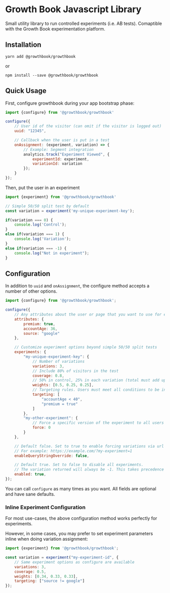 # Growth Book Javascript Library

Small utility library to run controlled experiments (i.e. AB tests). Comaptible with the Growth Book experimentation platform.

## Installation

`yarn add @growthbook/growthbook` 

or 

`npm install --save @growthbook/growthbook`

## Quick Usage

First, configure growthbook during your app bootstrap phase:
```js
import {configure} from '@growthbook/growthbook'

configure({
    // User id of the visitor (can omit if the visitor is logged out)
    uuid: "12345",

    // Callback when the user is put in a test
    onAssignment: (experiment, variation) => {
        // Example: Segment integration
        analytics.track("Experiment Viewed", {
            experimentId: experiment,
            variationId: variation
        });
    }
});
```

Then, put the user in an experiment
```js
import {experiment} from '@growthbook/growthbook'

// Simple 50/50 split test by default
const variation = experiment('my-unique-experiment-key');

if(variation === 0) {
    console.log('Control');
}
else if(variation === 1) {
    console.log('Variation');
}
else if(variation === -1) {
    console.log("Not in experiment");
}
```

## Configuration

In addition to `uuid` and `onAssignment`, the configure method accepts a number of other options.

```js
import {configure} from '@growthbook/growthbook';

configure({
    // Any attributes about the user or page that you want to use for experiment targeting
    attributes: {
        premium: true,
        accountAge: 36,
        source: "google"
    },

    // Customize experiment options beyond simple 50/50 split tests
    experiments: {
        "my-unique-experiment-key": {
            // Number of variations
            variations: 3,
            // Include 80% of visitors in the test
            coverage: 0.8,
            // 50% in control, 25% in each variation (total must add up to 1)
            weights: [0.5, 0.25, 0.25],
            // Targeting rules. Users must meet all conditions to be included
            targeting: [
                "accountAge < 40",
                "premium = true"
            ]
        },
        "my-other-experiment": {
            // Force a specific version of the experiment to all users
            force: 0
        }
    },

    // Default false. Set to true to enable forcing variations via url
    // For example: https://example.com/?my-experiment=1
    enableQueryStringOverride: false,

    // Default true. Set to false to disable all experiments.
    // The variation returned will always be -1. This takes precedence over every other option.
    enabled: true,
});
```

You can call `configure` as many times as you want.  All fields are optional and have sane defaults.

### Inline Experiment Configuration

For most use-cases, the above configuration method works perfectly for experiments.

However, in some cases, you may prefer to set experiment parameters inline when doing variation assignment:

```js
import {experiment} from '@growthbook/growthbook';

const variation = experiment("my-experiment-id", {
    // Same experiment options as configure are available
    variations: 3,
    coverage: 0.5,
    weights: [0.34, 0.33, 0.33],
    targeting: ["source != google"]
});
```